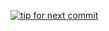 [![tip for next commit](http://tip4commit.com/projects/865.svg)](http://tip4commit.com/github/ntzrmtthihu777/CreepyPastaCraft)


